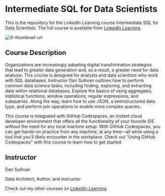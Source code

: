# Intermediate SQL for Data Scientists
This is the repository for the LinkedIn Learning course Intermediate SQL for Data Scientists. The full course is available from [LinkedIn Learning][lil-course-url].

![lil-thumbnail-url]

## Course Description

<p>Organizations are increasingly adopting digital transformation strategies that lead to greater data generation and, as a result, a greater need for data analysis. This course is designed for analysts and data scientists who work with SQL databases. Instructor Dan Sullivan outlines how to perform common data science tasks, including finding, exploring, and extracting data within relational databases. Explore the basics of using aggregates, statistical functions, window operations, regular expressions, and subqueries. Along the way, learn how to use JSON, a semistructured data type, and perform join operations to enable more complex queries.</p><p>This course is integrated with GitHub Codespaces, an instant cloud developer environment that offers all the functionality of your favorite IDE without the need for any local machine setup. With GitHub Codespaces, you can get hands-on practice from any machine, at any time—all while using a tool that you’ll likely encounter in the workplace. Check out “Using GitHub Codespaces" with this course to learn how to get started.</p>

## Instructor

Dan Sullivan

Data Architect, Author, and Instructor

                            

Check out my other courses on [LinkedIn Learning](https://www.linkedin.com/learning/instructors/dan-sullivan?u=104).

[0]: # (Replace these placeholder URLs with actual course URLs)

[lil-course-url]: https://www.linkedin.com/learning/intermediate-sql-for-data-scientists-25322592
[lil-thumbnail-url]: https://media.licdn.com/dms/image/v2/D4E0DAQG4LvxcWRlOYQ/learning-public-crop_675_1200/B4EZUghCgXG0AY-/0/1740007287506?e=2147483647&v=beta&t=M8ue0_cYqF--_BbExv7im3immNCMf4V04Mvpow2fWoM

